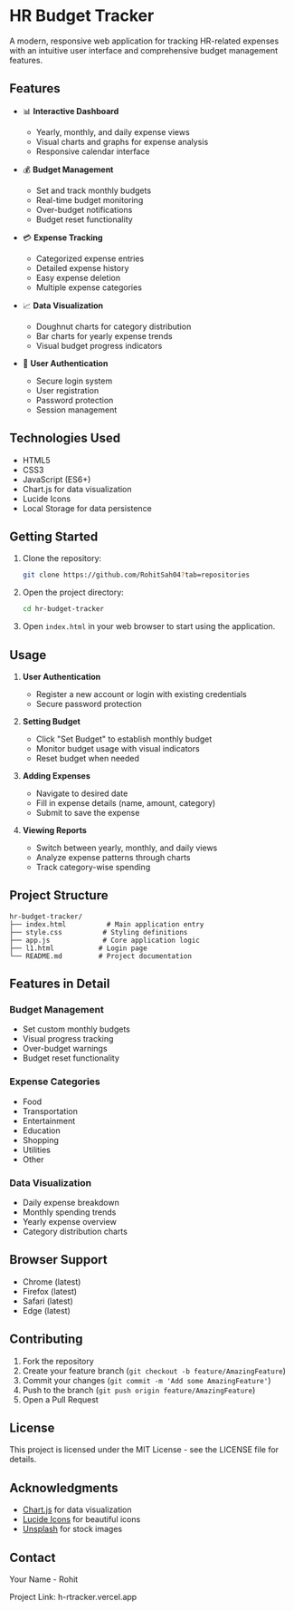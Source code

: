 # HR Budget Tracker

A modern, responsive web application for tracking HR-related expenses with an intuitive user interface and comprehensive budget management features.

## Features

- 📊 **Interactive Dashboard**
  - Yearly, monthly, and daily expense views
  - Visual charts and graphs for expense analysis
  - Responsive calendar interface

- 💰 **Budget Management**
  - Set and track monthly budgets
  - Real-time budget monitoring
  - Over-budget notifications
  - Budget reset functionality

- 💳 **Expense Tracking**
  - Categorized expense entries
  - Detailed expense history
  - Easy expense deletion
  - Multiple expense categories

- 📈 **Data Visualization**
  - Doughnut charts for category distribution
  - Bar charts for yearly expense trends
  - Visual budget progress indicators

- 🔐 **User Authentication**
  - Secure login system
  - User registration
  - Password protection
  - Session management

## Technologies Used

- HTML5
- CSS3
- JavaScript (ES6+)
- Chart.js for data visualization
- Lucide Icons
- Local Storage for data persistence

## Getting Started

1. Clone the repository:
   ```bash
   git clone https://github.com/RohitSah04?tab=repositories
   ```

2. Open the project directory:
   ```bash
   cd hr-budget-tracker
   ```

3. Open `index.html` in your web browser to start using the application.

## Usage

1. **User Authentication**
   - Register a new account or login with existing credentials
   - Secure password protection

2. **Setting Budget**
   - Click "Set Budget" to establish monthly budget
   - Monitor budget usage with visual indicators
   - Reset budget when needed

3. **Adding Expenses**
   - Navigate to desired date
   - Fill in expense details (name, amount, category)
   - Submit to save the expense

4. **Viewing Reports**
   - Switch between yearly, monthly, and daily views
   - Analyze expense patterns through charts
   - Track category-wise spending

## Project Structure

```
hr-budget-tracker/
├── index.html          # Main application entry
├── style.css          # Styling definitions
├── app.js             # Core application logic
├── l1.html           # Login page
└── README.md         # Project documentation
```

## Features in Detail

### Budget Management
- Set custom monthly budgets
- Visual progress tracking
- Over-budget warnings
- Budget reset functionality

### Expense Categories
- Food
- Transportation
- Entertainment
- Education
- Shopping
- Utilities
- Other

### Data Visualization
- Daily expense breakdown
- Monthly spending trends
- Yearly expense overview
- Category distribution charts

## Browser Support

- Chrome (latest)
- Firefox (latest)
- Safari (latest)
- Edge (latest)

## Contributing

1. Fork the repository
2. Create your feature branch (`git checkout -b feature/AmazingFeature`)
3. Commit your changes (`git commit -m 'Add some AmazingFeature'`)
4. Push to the branch (`git push origin feature/AmazingFeature`)
5. Open a Pull Request

## License

This project is licensed under the MIT License - see the LICENSE file for details.

## Acknowledgments

- [Chart.js](https://www.chartjs.org/) for data visualization
- [Lucide Icons](https://lucide.dev/) for beautiful icons
- [Unsplash](https://unsplash.com/) for stock images

## Contact

Your Name - Rohit

Project Link: h-rtracker.vercel.app
